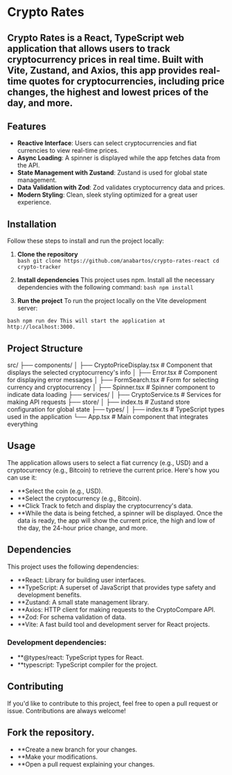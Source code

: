 # Crypto Rates
 
## Crypto Rates is a React, TypeScript web application that allows users to track cryptocurrency prices in real time. Built with Vite, Zustand, and Axios, this app provides real-time quotes for cryptocurrencies, including price changes, the highest and lowest prices of the day, and more.

## Features
- **Reactive Interface**: Users can select cryptocurrencies and fiat currencies to view real-time prices.
- **Async Loading**: A spinner is displayed while the app fetches data from the API.
- **State Management with Zustand**: Zustand is used for global state management.
- **Data Validation with Zod**: Zod validates cryptocurrency data and prices.
- **Modern Styling**: Clean, sleek styling optimized for a great user experience.

## Installation
Follow these steps to install and run the project locally:

1. **Clone the repository**  
``bash
git clone https://github.com/anabartos/crypto-rates-react
cd crypto-tracker
``

2. **Install dependencies**
This project uses npm. Install all the necessary dependencies with the following command:
``bash
npm install
``

3. **Run the project**
To run the project locally on the Vite development server:

``bash
npm run dev
This will start the application at http://localhost:3000.
``

## Project Structure

src/
├── components/
│   ├── CryptoPriceDisplay.tsx    # Component that displays the selected cryptocurrency's info
│   ├── Error.tsx                 # Component for displaying error messages
│   ├── FormSearch.tsx            # Form for selecting currency and cryptocurrency
│   ├── Spinner.tsx               # Spinner component to indicate data loading
├── services/
│   ├── CryptoService.ts          # Services for making API requests
├── store/
│   ├── index.ts                  # Zustand store configuration for global state
├── types/
│   ├── index.ts                  # TypeScript types used in the application
└── App.tsx                       # Main component that integrates everything

## Usage
The application allows users to select a fiat currency (e.g., USD) and a cryptocurrency (e.g., Bitcoin) to retrieve the current price. Here's how you can use it:

- **Select the coin (e.g., USD).
- **Select the cryptocurrency (e.g., Bitcoin).
- **Click Track to fetch and display the cryptocurrency's data.
- **While the data is being fetched, a spinner will be displayed. Once the data is ready, the app will show the current price, the high and low of the day, the 24-hour price change, and more.

## Dependencies
This project uses the following dependencies:

- **React: Library for building user interfaces.
- **TypeScript: A superset of JavaScript that provides type safety and development benefits.
- **Zustand: A small state management library.
- **Axios: HTTP client for making requests to the CryptoCompare API.
- **Zod: For schema validation of data.
- **Vite: A fast build tool and development server for React projects.

### Development dependencies:
- **@types/react: TypeScript types for React.
- **typescript: TypeScript compiler for the project.

## Contributing
If you'd like to contribute to this project, feel free to open a pull request or issue. Contributions are always welcome!

## Fork the repository.
- **Create a new branch for your changes.
- **Make your modifications.
- **Open a pull request explaining your changes.
